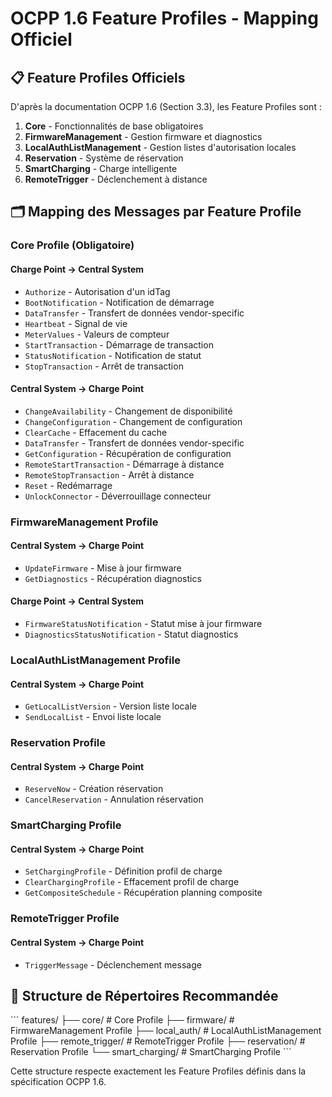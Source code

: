 # OCPP 1.6 Feature Profiles - Mapping Officiel

## 📋 Feature Profiles Officiels

D'après la documentation OCPP 1.6 (Section 3.3), les Feature Profiles sont :

1. **Core** - Fonctionnalités de base obligatoires
2. **FirmwareManagement** - Gestion firmware et diagnostics  
3. **LocalAuthListManagement** - Gestion listes d'autorisation locales
4. **Reservation** - Système de réservation
5. **SmartCharging** - Charge intelligente
6. **RemoteTrigger** - Déclenchement à distance

## 🗂️ Mapping des Messages par Feature Profile

### Core Profile (Obligatoire)
#### Charge Point → Central System
- `Authorize` - Autorisation d'un idTag
- `BootNotification` - Notification de démarrage
- `DataTransfer` - Transfert de données vendor-specific
- `Heartbeat` - Signal de vie
- `MeterValues` - Valeurs de compteur
- `StartTransaction` - Démarrage de transaction
- `StatusNotification` - Notification de statut
- `StopTransaction` - Arrêt de transaction

#### Central System → Charge Point
- `ChangeAvailability` - Changement de disponibilité
- `ChangeConfiguration` - Changement de configuration
- `ClearCache` - Effacement du cache
- `DataTransfer` - Transfert de données vendor-specific
- `GetConfiguration` - Récupération de configuration
- `RemoteStartTransaction` - Démarrage à distance
- `RemoteStopTransaction` - Arrêt à distance
- `Reset` - Redémarrage
- `UnlockConnector` - Déverrouillage connecteur

### FirmwareManagement Profile
#### Central System → Charge Point
- `UpdateFirmware` - Mise à jour firmware
- `GetDiagnostics` - Récupération diagnostics

#### Charge Point → Central System
- `FirmwareStatusNotification` - Statut mise à jour firmware
- `DiagnosticsStatusNotification` - Statut diagnostics

### LocalAuthListManagement Profile
#### Central System → Charge Point
- `GetLocalListVersion` - Version liste locale
- `SendLocalList` - Envoi liste locale

### Reservation Profile
#### Central System → Charge Point
- `ReserveNow` - Création réservation
- `CancelReservation` - Annulation réservation

### SmartCharging Profile
#### Central System → Charge Point
- `SetChargingProfile` - Définition profil de charge
- `ClearChargingProfile` - Effacement profil de charge
- `GetCompositeSchedule` - Récupération planning composite

### RemoteTrigger Profile
#### Central System → Charge Point
- `TriggerMessage` - Déclenchement message

## 📁 Structure de Répertoires Recommandée

\`\`\`
features/
├── core/                    # Core Profile
├── firmware/               # FirmwareManagement Profile
├── local_auth/            # LocalAuthListManagement Profile
├── remote_trigger/        # RemoteTrigger Profile
├── reservation/           # Reservation Profile
└── smart_charging/        # SmartCharging Profile
\`\`\`

Cette structure respecte exactement les Feature Profiles définis dans la spécification OCPP 1.6.

